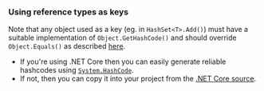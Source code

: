 ### Using reference types as keys

Note that any object used as a key (eg. in `HashSet<T>.Add()`) must have a suitable implementation of `Object.GetHashCode()` and should override `Object.Equals()` as described [here](https://stackoverflow.com/a/371348/289319).
  - If you're using .NET Core then you can easily generate reliable hashcodes using [`System.HashCode`](https://docs.microsoft.com/en-us/dotnet/api/system.hashcode?view=netcore-2.1).
  - If not, then you can copy it into your project from the [.NET Core source](https://github.com/dotnet/corefx/blob/master/src/Common/src/CoreLib/System/HashCode.cs).